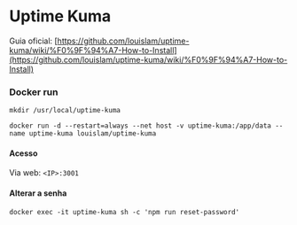 # Uptime Kuma

Guia oficial: [https://github.com/louislam/uptime-kuma/wiki/%F0%9F%94%A7-How-to-Install](https://github.com/louislam/uptime-kuma/wiki/%F0%9F%94%A7-How-to-Install)


### Docker run

```
mkdir /usr/local/uptime-kuma

docker run -d --restart=always --net host -v uptime-kuma:/app/data --name uptime-kuma louislam/uptime-kuma
```

#### Acesso
Via web: `<IP>:3001`


#### Alterar a senha

```
docker exec -it uptime-kuma sh -c 'npm run reset-password'
```
